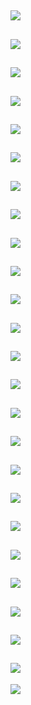 ![](https://github.com/KAIST-IS521/2018s-vuln-eternalklaus/blob/presentation//IMG/슬라이드1.PNG)
---
![](https://github.com/KAIST-IS521/2018s-vuln-eternalklaus/blob/presentation//IMG/슬라이드2.PNG)
---
![](https://github.com/KAIST-IS521/2018s-vuln-eternalklaus/blob/presentation//IMG/슬라이드3.PNG)
---
![](https://github.com/KAIST-IS521/2018s-vuln-eternalklaus/blob/presentation//IMG/슬라이드4.PNG)
---
![](https://github.com/KAIST-IS521/2018s-vuln-eternalklaus/blob/presentation//IMG/슬라이드5.PNG)
---
![](https://github.com/KAIST-IS521/2018s-vuln-eternalklaus/blob/presentation//IMG/슬라이드6.PNG)
---
![](https://github.com/KAIST-IS521/2018s-vuln-eternalklaus/blob/presentation//IMG/슬라이드7.PNG)
---
![](https://github.com/KAIST-IS521/2018s-vuln-eternalklaus/blob/presentation//IMG/슬라이드8.PNG)
---
![](https://github.com/KAIST-IS521/2018s-vuln-eternalklaus/blob/presentation//IMG/슬라이드9.PNG)
---
![](https://github.com/KAIST-IS521/2018s-vuln-eternalklaus/blob/presentation//IMG/슬라이드10.PNG)
---
![](https://github.com/KAIST-IS521/2018s-vuln-eternalklaus/blob/presentation//IMG/슬라이드11.PNG)
---
![](https://github.com/KAIST-IS521/2018s-vuln-eternalklaus/blob/presentation//IMG/슬라이드12.PNG)
---
![](https://github.com/KAIST-IS521/2018s-vuln-eternalklaus/blob/presentation//IMG/슬라이드13.PNG)
---
![](https://github.com/KAIST-IS521/2018s-vuln-eternalklaus/blob/presentation//IMG/슬라이드14.PNG)
---
![](https://github.com/KAIST-IS521/2018s-vuln-eternalklaus/blob/presentation//IMG/슬라이드15.PNG)
---
![](https://github.com/KAIST-IS521/2018s-vuln-eternalklaus/blob/presentation//IMG/슬라이드16.PNG)
---
![](https://github.com/KAIST-IS521/2018s-vuln-eternalklaus/blob/presentation//IMG/슬라이드17.PNG)
---
![](https://github.com/KAIST-IS521/2018s-vuln-eternalklaus/blob/presentation//IMG/슬라이드18.PNG)
---
![](https://github.com/KAIST-IS521/2018s-vuln-eternalklaus/blob/presentation//IMG/슬라이드19.PNG)
---
![](https://github.com/KAIST-IS521/2018s-vuln-eternalklaus/blob/presentation//IMG/슬라이드20.PNG)
---
![](https://github.com/KAIST-IS521/2018s-vuln-eternalklaus/blob/presentation//IMG/슬라이드21.PNG)
---
![](https://github.com/KAIST-IS521/2018s-vuln-eternalklaus/blob/presentation//IMG/슬라이드22.PNG)
---
![](https://github.com/KAIST-IS521/2018s-vuln-eternalklaus/blob/presentation//IMG/슬라이드23.PNG)
---
![](https://github.com/KAIST-IS521/2018s-vuln-eternalklaus/blob/presentation//IMG/슬라이드24.PNG)
---
![](https://github.com/KAIST-IS521/2018s-vuln-eternalklaus/blob/presentation//IMG/슬라이드25.PNG)
